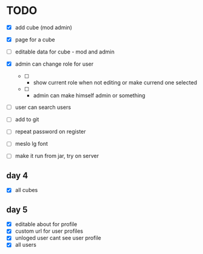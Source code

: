 # TODO

- [x] add cube (mod admin)
- [x] page for a cube
- [ ] editable data for cube - mod and admin

- [x] admin can change role for user
  - [ ] - show current role when not editing or make currend one selected
  - [ ] - admin can make himself admin or something

- [ ] user can search users

- [ ] add to git

- [ ] repeat password on register

- [ ] meslo lg font

- [ ] make it run from jar, try on server


## day 4
- [x] all cubes

## day 5
- [x] editable about for profile
- [x] custom url for user profiles
- [x] unloged user cant see user profile
- [x] all users